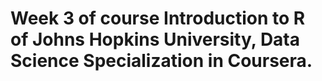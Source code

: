 # Week 3 of course Introduction to R of Johns Hopkins University, Data Science Specialization in Coursera.
